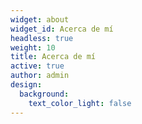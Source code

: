 ```yaml
---
widget: about
widget_id: Acerca de mí
headless: true
weight: 10
title: Acerca de mí
active: true
author: admin
design:
  background:
    text_color_light: false
---
```

